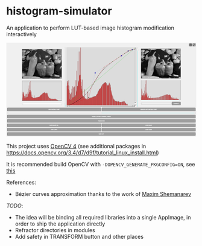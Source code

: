 # histogram-simulator
An application to perform LUT-based image histogram modification interactively

<p align="center">
  <img src="./assets/simulator.png" alt="Simulator overview" title="Simulator overview" />
</p>

This project uses [OpenCV 4](https://github.com/opencv/opencv/tree/4.10.0) (see additional packages in https://docs.opencv.org/3.4/d7/d9f/tutorial_linux_install.html)

It is recommended build OpenCV with `-DOPENCV_GENERATE_PKGCONFIG=ON`, see [this](https://stackoverflow.com/questions/15320267/package-opencv-was-not-found-in-the-pkg-config-search-path)

References:
- Bézier curves approximation thanks to the work of [Maxim Shemanarev](https://agg.sourceforge.net/antigrain.com/research/adaptive_bezier/)

_TODO_:

- The idea will be binding all required libraries into a single AppImage, in order to ship the application directly
- Refractor directories in modules
- Add safety in TRANSFORM button and other places
